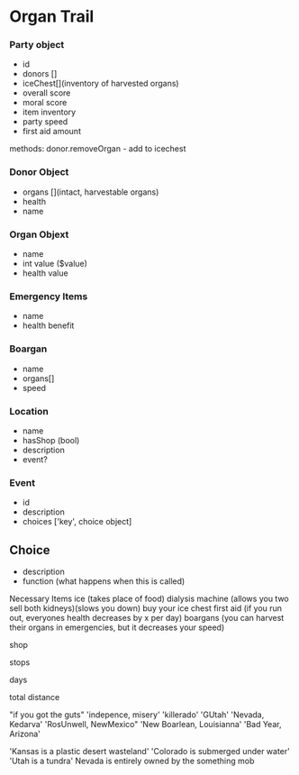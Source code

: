 # Organ Trail

### Party object
- id
- donors []
- iceChest[](inventory of harvested organs)
- overall score
- moral score
- item inventory
- party speed
- first aid amount

methods:
donor.removeOrgan - add to icechest

### Donor Object
- organs [](intact, harvestable organs)
- health 
- name

### Organ Objext
- name
- int value ($value)
- health value

### Emergency Items
- name
- health benefit

### Boargan
- name
- organs[]
- speed

### Location
 - name
 - hasShop (bool)
 - description
 - event?

 ### Event
 - id
 - description
 - choices ['key', choice object]

 ## Choice
 - description
 - function (what happens when this is called)



Necessary Items
ice (takes place of food)
dialysis machine (allows you two sell both kidneys)(slows you down)
buy your ice chest
first aid (if you run out, everyones health decreases by x per day)
boargans (you can harvest their organs in emergencies, but it decreases your speed)

shop

stops

days

total distance


"if you got the guts"
'indepence, misery'
'killerado'
'GUtah'
'Nevada, Kedarva'
'RosUnwell, NewMexico"
'New Boarlean, Louisianna'
'Bad Year, Arizona'

'Kansas is a plastic desert wasteland'
'Colorado is submerged under water'
'Utah is a tundra'
Nevada is entirely owned by the something mob
